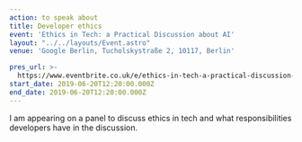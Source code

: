 ```yaml
---
action: to speak about
title: Developer ethics
event: 'Ethics in Tech: a Practical Discussion about AI'
layout: "../../layouts/Event.astro"
venue: 'Google Berlin, Tucholskystraße 2, 10117, Berlin'

pres_url: >-
  https://www.eventbrite.co.uk/e/ethics-in-tech-a-practical-discussion-about-ai-tickets-62108922459
start_date: 2019-06-20T12:20:00.000Z
end_date: 2019-06-20T12:20:00.000Z
---
```

I am appearing on a panel to discuss ethics in tech and what responsibilities developers have in the discussion.
